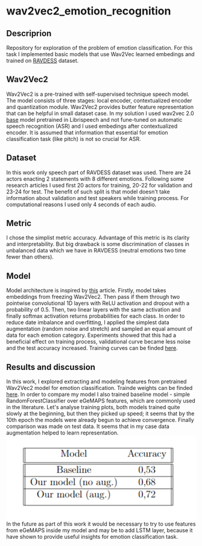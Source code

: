 # wav2vec2_emotion_recognition
## Descriprion
Repository for exploration of the problem of emotion classification. For this task I implemented basic models that use Wav2Vec learned embedings and trained on [RAVDESS](https://paperswithcode.com/dataset/ravdess) dataset.
## Wav2Vec2
Wav2Vec2 is a pre-trained with self-supervised technique speech model. The model consists of three stages: local encoder, contextualized encoder and quantization module. Wav2Vec2 provides butter feature representation that can be helpful in small dataset case. In my solution I used wav2vec 2.0 [base](https://huggingface.co/facebook/wav2vec2-base) model pretrained in Librispeech and not fune-tuned on automatic speech recognition (ASR) and I used embedings after contextualized encoder. It is assumed that information that essential for emotion classification task (like pitch) is not so crucial for ASR.  
## Dataset
In this work only speech part of RAVDESS dataset was used. There are 24 actors enacting 2 statements with 8 different emotions. Following some research articles I used first 20 actors for training, 20-22 for validation and 23-24 for test. The benefit of such split is that model doesn't take information about validation and test speakers while training process. For computational reasons I used only 4 seconds of each audio.
## Metric
I chose the simplist metric accuracy. Advantage of this metric is its clarity and interpretability. But big drawback is some discrimination of classes in unbalanced data which we have in RAVDESS (neutral emotions two time fewer than others). 

## Model 
Model architecture is inspired by [this](https://arxiv.org/abs/2104.03502) article. Firstly, model takes embeddings from freezing Wav2Vec2. Then pass if them through two pointwise convolutional 1D layers with ReLU activation and dropout with a probability of 0.5. Then, two linear layers with the same activation and finally softmax activation returns probabilities for each class. 
In order to reduce date imbalance and overfitting, I applied the simplest data augmentation (random noise and stretch) and sampled an equal amount of data for each emotion category. Experiments showed that this had a beneficial effect on training process, validational curve became less noise and the test accuracy increased. Training curves can be finded [here](https://github.com/amansyayf/wav2vec2_emotion_recognition/tree/main/images).

## Results and discussion
In this work, I explored extracting and modeling features from pretrained Wav2Vec2 model for emotion classification. Trainde weights can be finded [here](https://drive.google.com/drive/folders/1RoH1pZM9VTY1HBQopxk252U_knrRqZ2_?usp=sharing). In order to compare my model I also trained baseline model - simple RandomForestClassifier over eGeMAPS features, which are commonly used in the literature.
Let's analyse training plots, both models trained quite slowly at the beginning, but then they picked up speed; it seems that by the 10th epoch the models were already begun to achieve convergence.
Finally comparison was made on test data. It seems that in my case data augmentation helped to learn representation.
![model comparison](https://github.com/amansyayf/wav2vec2_emotion_recognition/blob/main/images/metric_table.jpg)
In the future as part of this work it would be necessary to try to use features from eGeMAPS inside my model and may be to add LSTM layer, because it have shown to provide useful insights for emotion classification task. 


